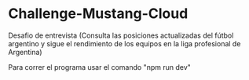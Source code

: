 # Challenge-Mustang-Cloud
Desafio de entrevista (Consulta las posiciones actualizadas del fútbol argentino y sigue el rendimiento de los equipos en la liga profesional de Argentina)

Para correr el programa usar el comando "npm run dev"

